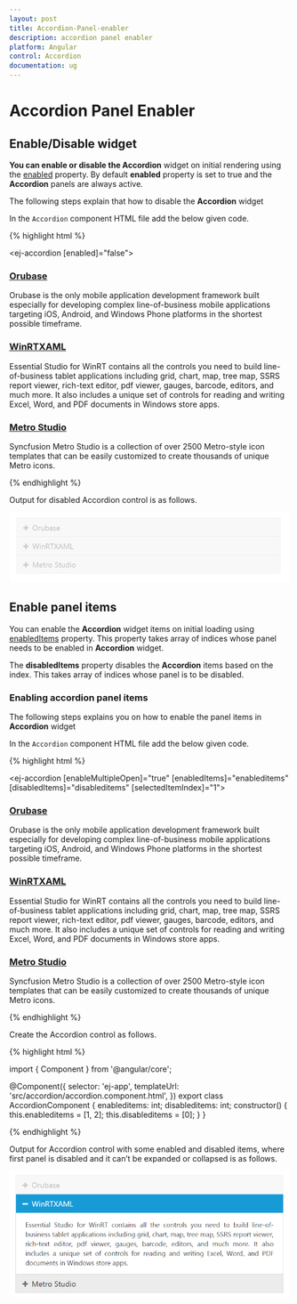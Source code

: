 ```yaml
---
layout: post
title: Accordion-Panel-enabler
description: accordion panel enabler
platform: Angular
control: Accordion 
documentation: ug
---
```


# Accordion Panel Enabler

## Enable/Disable widget

**You can enable or disable the Accordion** widget on initial rendering using the [enabled](https://help.syncfusion.com/api/js/ejaccordion#members:enabled) property. By default **enabled** property is set to true and the **Accordion** panels are always active. 

The following steps explain that how to disable the **Accordion** widget

In the `Accordion` component HTML file add the below given code.

{% highlight html %}

<ej-accordion [enabled]="false">
<h3>
        <a href="#">Orubase</a>
    </h3>
    <div>
        <!-- add accordion contents here to load contents under this header -->
        Orubase is the only mobile application development framework built especially for developing complex line-of-business mobile applications targeting iOS, Android, and Windows Phone platforms in the shortest possible timeframe.
    </div>
    <h3>
        <a href="#">WinRTXAML</a>
    </h3>
    <div>
        <!-- add accordion contents here to load contents under this header -->
        Essential Studio for WinRT contains all the controls you need to build line-of-business tablet applications including grid, chart, map, tree map, SSRS report viewer, rich-text editor, pdf viewer, gauges, barcode, editors, and much more. It also includes a unique set of controls for reading and writing Excel, Word, and PDF documents in Windows store apps.
    </div>
    <h3>
        <a href="#">Metro Studio</a>
    </h3>
    <div>
        <!-- add accordion contents here to load contents under this header -->
        Syncfusion Metro Studio is a collection of over 2500 Metro-style icon templates that can be easily customized to create thousands of unique Metro icons.
    </div>
</ej-accordion>
 
{% endhighlight %}

Output for disabled Accordion control is as follows.

![](Accordion-Panel-enabler_images/Accordion-Panel-enabler_img1.png) 

## Enable panel items

You can enable the **Accordion** widget items on initial loading using [enabledItems](https://help.syncfusion.com/api/js/ejaccordion#members:enableditems) property. This property takes array of indices whose panel needs to be enabled in **Accordion** widget. 

The **disabledItems** property disables the **Accordion** items based on the index. This takes array of indices whose panel is to be disabled. 

### Enabling accordion panel items

The following steps explains you on how to enable the panel items in **Accordion** widget

In the `Accordion` component HTML file add the below given code.

{% highlight html %}
   
<ej-accordion [enableMultipleOpen]="true" [enabledItems]="enableditems" [disabledItems]="disableditems" [selectedItemIndex]="1">
<h3>
        <a href="#">Orubase</a>
    </h3>
    <div>
        <!-- add accordion contents here to load contents under this header -->
        Orubase is the only mobile application development framework built especially for developing complex line-of-business mobile applications targeting iOS, Android, and Windows Phone platforms in the shortest possible timeframe.
    </div>
    <h3>
        <a href="#">WinRTXAML</a>
    </h3>
    <div>
        <!-- add accordion contents here to load contents under this header -->
        Essential Studio for WinRT contains all the controls you need to build line-of-business tablet applications including grid, chart, map, tree map, SSRS report viewer, rich-text editor, pdf viewer, gauges, barcode, editors, and much more. It also includes a unique set of controls for reading and writing Excel, Word, and PDF documents in Windows store apps.
    </div>
    <h3>
        <a href="#">Metro Studio</a>
    </h3>
    <div>
        <!-- add accordion contents here to load contents under this header -->
        Syncfusion Metro Studio is a collection of over 2500 Metro-style icon templates that can be easily customized to create thousands of unique Metro icons.
    </div>
</ej-accordion>

{% endhighlight %}

Create the Accordion control as follows.

{% highlight html %}

import { Component } from '@angular/core';

@Component({
    selector: 'ej-app',
    templateUrl: 'src/accordion/accordion.component.html',
})
export class AccordionComponent {
    enableditems: int;
    disableditems: int;
    constructor() {
        this.enableditems = [1, 2];
        this.disableditems = [0];
    }
}

{% endhighlight %}

Output for Accordion control with some enabled and disabled items, where first panel is disabled and it can’t be expanded or collapsed is as follows.


![](Accordion-Panel-enabler_images/Accordion-Panel-enabler_img2.png)
